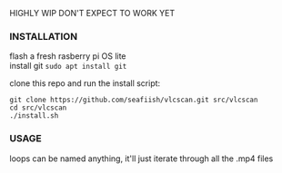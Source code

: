 HIGHLY WIP DON'T EXPECT TO WORK YET

### INSTALLATION
flash a fresh rasberry pi OS lite  
install git `sudo apt install git`

clone this repo and run the install script:

```
git clone https://github.com/seafiish/vlcscan.git src/vlcscan
cd src/vlcscan
./install.sh
```

### USAGE
loops can be named anything, it'll just iterate through all the .mp4 files
